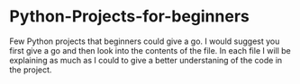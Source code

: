 # Python-Projects-for-beginners
Few Python projects that beginners could give a go. I would suggest you first give a go and then look into the contents of the file.
In each file I will be explaining as much as I could to give a better understaning of the code in the project.
